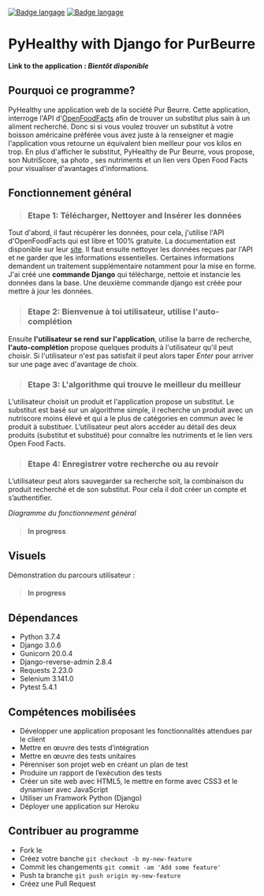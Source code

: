 [![Badge langage](https://img.shields.io/static/v1?label=langage&message=Français&color=blue)](https://github.com/GuillaumeStaub/pyhealthy_purBeurre/blob/master/README_fr.md)
[![Badge langage](https://img.shields.io/static/v1?label=langage&message=English&color=blue)](https://github.com/GuillaumeStaub/pyhealthy_purBeurre/blob/master/README.md)

# PyHealthy with Django for PurBeurre
**Link to the application : *Bientôt disponible***

## Pourquoi ce programme?
PyHealthy une application web de la société Pur Beurre. Cette application, interroge l'API d'[OpenFoodFacts](https://fr.openfoodfacts.org) afin de trouver un substitut plus sain à un aliment recherché. Donc si si vous voulez trouver un substitut à votre boisson américaine préférée vous avez juste à la renseigner et magie l'application vous retourne un équivalent bien meilleur pour vos kilos en trop. En plus d'afficher le substitut, PyHealthy de Pur Beurre, vous propose, son NutriScore, sa photo , ses nutriments et un lien vers Open Food Facts pour visualiser d'avantages d'informations.

## Fonctionnement général
> ### Etape 1: Télécharger, Nettoyer and Insérer les données

Tout d'abord, il faut récupérer les données, pour cela, j'utilise l'API d'OpenFoodFacts qui est libre et 100% gratuite. La documentation est disponible sur leur [site](https://en.wiki.openfoodfacts.org/API/Read/Search).
Il faut ensuite nettoyer les données reçues par l'API et ne garder que les informations essentielles. Certaines informations demandent un traitement supplémentaire notamment pour la mise en forme. 
J'ai créé une **commande Django** qui télécharge, nettoie et instancie les données dans la base. 
Une deuxième commande django est créée pour mettre à jour les données. 

> ### Etape 2: Bienvenue à toi utilisateur, utilise l'auto-complétion

Ensuite **l'utilisateur se rend sur l'application**, utilise la barre de recherche, **l'auto-complétion** propose quelques produits à l'utilisateur qu'il peut choisir. Si l'utilisateur n'est pas satisfait il peut alors taper *Enter* pour arriver sur une page avec d'avantage de choix. 

> ### Etape 3: L'algorithme qui trouve le meilleur du meilleur

L'utilisateur choisit un produit et l'application propose un substitut. Le substitut est basé sur un algorithme simple, il recherche un produit avec un nutriscore moins élevé et qui a le plus de catégories en commun avec le produit à substituer. 
L’utilisateur peut alors accéder au détail des deux produits (substitut et substitué) pour connaître les nutriments et le lien vers Open Food Facts.

> ### Etape 4: Enregistrer votre recherche ou au revoir

L’utilisateur peut alors sauvegarder sa recherche soit, la combinaison du produit recherché et de son substitut.  Pour cela il doit créer un compte et s’authentifier. 

*Diagramme du fonctionnement général*
> #### In progress

## Visuels
Démonstration du parcours utilisateur :

> #### In progress

## Dépendances
* Python 3.7.4
* Django 3.0.6
* Gunicorn 20.0.4
* Django-reverse-admin 2.8.4
* Requests 2.23.0
* Selenium 3.141.0
* Pytest 5.4.1

## Compétences mobilisées
* Développer une application proposant les fonctionnalités attendues par le client
* Mettre en œuvre des tests d’intégration
* Mettre en œuvre des tests unitaires
* Pérenniser son projet web en créant un plan de test
* Produire un rapport de l’exécution des tests
* Créer un site web avec HTML5, le mettre en forme avec CSS3 et le dynamiser avec JavaScript
* Utiliser un Framwork Python (Django)
* Déployer une application sur Heroku

## Contribuer au programme
* Fork le
* Créez votre banche `git checkout -b my-new-feature`
* Commit les changements `git commit -am 'Add some feature'`
* Push ta branche `git push origin my-new-feature`
* Créez une Pull Request